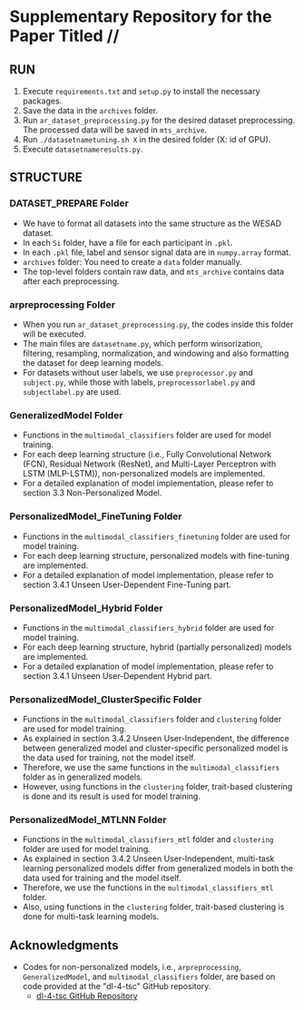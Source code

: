 # Supplementary Repository for the Paper Titled //

## RUN
1. Execute `requirements.txt` and `setup.py` to install the necessary packages.
2. Save the data in the `archives` folder.
3. Run `ar_dataset_preprocessing.py` for the desired dataset preprocessing. The processed data will be saved in `mts_archive`.
4. Run `./datasetnametuning.sh X` in the desired folder (X: id of GPU).
5. Execute `datasetnameresults.py`.

## STRUCTURE

### DATASET_PREPARE Folder
- We have to format all datasets into the same structure as the WESAD dataset.
- In each `Si` folder, have a file for each participant in `.pkl`.
- In each `.pkl` file, label and sensor signal data are in `numpy.array` format.
- `archives` folder: You need to create a `data` folder manually.
- The top-level folders contain raw data, and `mts_archive` contains data after each preprocessing.

### arpreprocessing Folder
- When you run `ar_dataset_preprocessing.py`, the codes inside this folder will be executed.
- The main files are `datasetname.py`, which perform winsorization, filtering, resampling, normalization, and windowing and also formatting the dataset for deep learning models.
- For datasets without user labels, we use `preprocessor.py` and `subject.py`, while those with labels, `preprocessorlabel.py` and `subjectlabel.py` are used.

### GeneralizedModel Folder
- Functions in the `multimodal_classifiers` folder are used for model training.
- For each deep learning structure (i.e., Fully Convolutional Network (FCN), Residual Network (ResNet), and Multi-Layer Perceptron with LSTM (MLP-LSTM)), non-personalized models are implemented.
- For a detailed explanation of model implementation, please refer to section 3.3 Non-Personalized Model.

### PersonalizedModel_FineTuning Folder
- Functions in the `multimodal_classifiers_finetuning` folder are used for model training.
- For each deep learning structure, personalized models with fine-tuning are implemented.
- For a detailed explanation of model implementation, please refer to section 3.4.1 Unseen User-Dependent Fine-Tuning part.

### PersonalizedModel_Hybrid Folder
- Functions in the `multimodal_classifiers_hybrid` folder are used for model training.
- For each deep learning structure, hybrid (partially personalized) models are implemented.
- For a detailed explanation of model implementation, please refer to section 3.4.1 Unseen User-Dependent Hybrid part.

### PersonalizedModel_ClusterSpecific Folder
- Functions in the `multimodal_classifiers` folder and `clustering` folder are used for model training.
- As explained in section 3.4.2 Unseen User-Independent, the difference between generalized model and cluster-specific personalized model is the data used for training, not the model itself.
- Therefore, we use the same functions in the `multimodal_classifiers` folder as in generalized models.
- However, using functions in the `clustering` folder, trait-based clustering is done and its result is used for model training.

### PersonalizedModel_MTLNN Folder
- Functions in the `multimodal_classifiers_mtl` folder and `clustering` folder are used for model training.
- As explained in section 3.4.2 Unseen User-Independent, multi-task learning personalized models differ from generalized models in both the data used for training and the model itself.
- Therefore, we use the functions in the `multimodal_classifiers_mtl` folder.
- Also, using functions in the `clustering` folder, trait-based clustering is done for multi-task learning models.

## Acknowledgments
- Codes for non-personalized models, i.e., `arpreprocessing`, `GeneralizedModel`, and `multimodal_classifiers` folder, are based on code provided at the "dl-4-tsc" GitHub repository.
  - [dl-4-tsc GitHub Repository](https://github.com/Emognition/dl-4-tsc)
